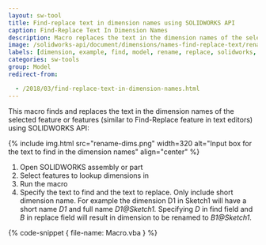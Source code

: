 ```yaml
---
layout: sw-tool
title: Find-replace text in dimension names using SOLIDWORKS API
caption: Find-Replace Text In Dimension Names
description: Macro replaces the text in the dimension names of the selected feature or features
image: /solidworks-api/document/dimensions/names-find-replace-text/rename-dims.png
labels: [dimension, example, find, model, rename, replace, solidworks, solidworks api]
categories: sw-tools
group: Model
redirect-from:

  - /2018/03/find-replace-text-in-dimension-names.html
---
```

This macro finds and replaces the text in the dimension names of the selected feature or features (similar to Find-Replace feature in text editors) using SOLIDWORKS API:

{% include img.html src="rename-dims.png" width=320 alt="Input box for the text to find in the dimension names" align="center" %}

1. Open SOLIDWORKS assembly or part
1. Select features to lookup dimensions in
1. Run the macro
1. Specify the text to find and the text to replace. Only include short dimension name.
For example the dimension D1 in Sketch1 will have a short name *D1* and full name *D1@Sketch1.* Specifying *D* in find field and *B* in replace field will result in dimension to be renamed to *B1@Sketch1*.

{% code-snippet { file-name: Macro.vba } %}
